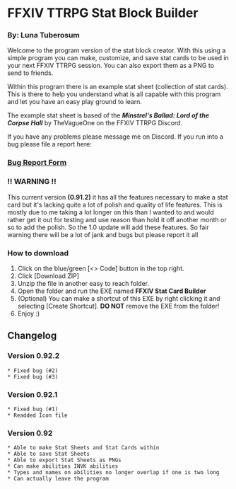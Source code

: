# FFXIV TTRPG Stat Block Builder
### By: Luna Tuberosum


Welcome to the program version of the stat block creator. With this using a simple program you can make, customize, and save stat cards to be used in your next FFXIV TTRPG session. You can also export them as a PNG to send to friends.


Within this program there is an example stat sheet (collection of stat cards). This is there to help you understand what is all capable with this program and let you have an easy play ground to learn.


The example stat sheet is based of the ***Minstrel's Ballad: Lord of the Corpse Hall*** by TheVagueOne on the FFXIV TTRPG Discord.


If you have any problems please message me on Discord. If you run into a bug please file a report here:
### [Bug Report Form](https://docs.google.com/forms/d/e/1FAIpQLSe2oN-zk-FwVziwDvbi-0u7zkWqfy7GP5lq9_YHEtNKTSROqg/viewform?usp=sf_link)


### **!! WARNING !!**
This current version **(0.91.2)** it has all the features necessary to make a stat card but it's lacking quite a lot of polish and quality of life features. This is mostly due to me taking a lot longer on this than I wanted to and would rather get it out for testing and use reason than hold it off another month or so to add the polish. So the 1.0 update will add these features. So fair warning there will be a lot of jank and bugs but please report it all


### How to download


1. Click on the blue/green [<> Code] button in the top right.
2. Click [Download ZIP]
3. Unzip the file in another easy to reach folder.
4. Open the folder and run the EXE named **FFXIV Stat Card Builder**
5. (Optional) You can make a shortcut of this EXE by right clicking it and selecting [Create Shortcut]. **DO NOT** remove the EXE from the folder!
6. Enjoy :)


## Changelog
### Version 0.92.2
```
* Fixed bug (#2)
* Fixed bug (#3)
```

### Version 0.92.1
```
* Fixed bug (#1)
* Readded Icon file
```

### Version 0.92
```
* Able to make Stat Sheets and Stat Cards within
* Able to save Stat Sheets
* Able to export Stat Sheets as PNGs
* Can make abilities INVK abilities
* Types and names on abilities no longer overlap if one is two long
* Can actually leave the program
```

